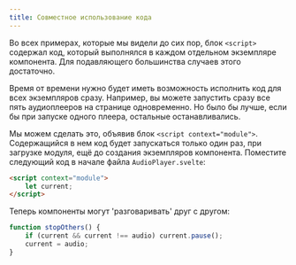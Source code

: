 ```yaml
---
title: Совместное использование кода
---
```


Во всех примерах, которые мы видели до сих пор, блок `<script>` содержал код, который выполнялся в каждом  отдельном экземпляре компонента. Для подавляющего большинства случаев этого достаточно.

Время от времени нужно будет иметь возможность исполнить код для всех экземпляров сразу. Например, вы можете запустить сразу все пять аудиоплееров на странице одновременно. Но было бы лучше, если бы при запуске одного плеера, остальные останавливались.

Мы можем сделать это, объявив блок `<script context="module">`. Содержащийся в нем код будет запускаться только один раз, при загрузке модуля, ещё до создания экземпляров компонента. Поместите следующий код в начале файла `AudioPlayer.svelte`:

```html
<script context="module">
	let current;
</script>
```

Теперь компоненты могут 'разговаривать' друг с другом:

```js
function stopOthers() {
	if (current && current !== audio) current.pause();
	current = audio;
}
```
